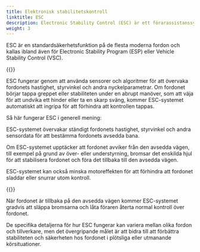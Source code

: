 ```yaml
---
title: Elektronisk stabilitetskontroll
linktitle: ESC
description: Electronic Stability Control (ESC) är ett förarassistanssystem utformat för att förbättra stabiliteten och hanteringen av ett fordon under skarpa manövrar eller hala vägförhållanden.
weight: 3
---
```

<!-- markdownlint-disable MD033 -->
ESC är en standardsäkerhetsfunktion på de flesta moderna fordon och kallas ibland även för Electronic Stability Program (ESP) eller Vehicle Stability Control (VSC).

{{<evkxdisplayaddarticle />}}

ESC fungerar genom att använda sensorer och algoritmer för att övervaka fordonets hastighet, styrvinkel och andra nyckelparametrar. Om fordonet börjar tappa greppet eller stabiliteten under en abrupt manöver, som att väja för att undvika ett hinder eller ta en skarp sväng, kommer ESC-systemet automatiskt att ingripa för att förhindra att kontrollen tappas.

Så här fungerar ESC i generell mening:

ESC-systemet övervakar ständigt fordonets hastighet, styrvinkel och andra sensordata för att bestämma fordonets avsedda bana.

Om ESC-systemet upptäcker att fordonet avviker från den avsedda vägen, till exempel på grund av över- eller understyrning, bromsar det enskilda hjul för att stabilisera fordonet och föra det tillbaka till den avsedda vägen.

ESC-systemet kan också minska motoreffekten för att förhindra att fordonet sladdar eller snurrar utom kontroll.

{{<evkxdisplayaddarticle />}}

När fordonet är tillbaka på den avsedda vägen kommer ESC-systemet gradvis att släppa bromsarna och låta föraren återta normal kontroll över fordonet.

De specifika detaljerna för hur ESC fungerar kan variera mellan olika fordon och tillverkare, men det övergripande målet är att bidra till att förbättra stabiliteten och säkerheten hos fordonet i plötsliga eller utmanande körsituationer.